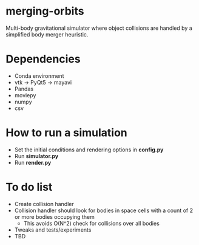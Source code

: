 # merging-orbits
Multi-body gravitational simulator where object collisions are handled by a simplified body merger heuristic.

# Dependencies
- Conda environment
- vtk -> PyQt5 -> mayavi
- Pandas
- moviepy
- numpy
- csv

# How to run a simulation
- Set the initial conditions and rendering options in **config.py**
- Run **simulator.py**
- Run **render.py**

# To do list
- Create collision handler
- Collision handler should look for bodies in space cells with a count of 2 or more bodies occupying them
    - This avoids O(N^2) check for collisions over all bodies
- Tweaks and tests/experiments
- TBD
